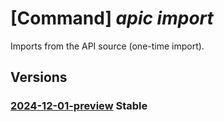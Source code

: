 # [Command] _apic import_

Imports from the API source (one-time import).

## Versions

### [2024-12-01-preview](/Resources/mgmt-plane/L3N1YnNjcmlwdGlvbnMve30vcmVzb3VyY2Vncm91cHMve30vcHJvdmlkZXJzL21pY3Jvc29mdC5hcGljZW50ZXIvc2VydmljZXMve30vd29ya3NwYWNlcy97fS9pbXBvcnRhcGlzb3VyY2U=/2024-12-01-preview.xml) **Stable**

<!-- mgmt-plane /subscriptions/{}/resourcegroups/{}/providers/microsoft.apicenter/services/{}/workspaces/{}/importapisource 2024-12-01-preview -->
